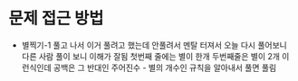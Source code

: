 # 문제 접근 방법 
- 별찍기-1 풀고 나서 이거 풀려고 했는데 안풀려서 멘탈 터져서 오늘 다시 풀어보니 다른 사람 풀이 보니 이해가 잘됨 첫번째 줄에는 별이 한개 두번째줄은 별이 2개 이런식인데 공백은 그 반대인 주어진수 - 별의 개수인 규칙을 알아내서 풀면 풀림 